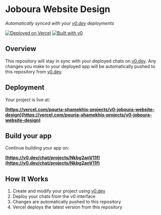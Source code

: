 # Joboura Website Design

*Automatically synced with your [v0.dev](https://v0.dev) deployments*

[![Deployed on Vercel](https://img.shields.io/badge/Deployed%20on-Vercel-black?style=for-the-badge&logo=vercel)](https://vercel.com/pouria-shamekhis-projects/v0-joboura-website-design)
[![Built with v0](https://img.shields.io/badge/Built%20with-v0.dev-black?style=for-the-badge)](https://v0.dev/chat/projects/Nkbg2anV11f)

## Overview

This repository will stay in sync with your deployed chats on [v0.dev](https://v0.dev).
Any changes you make to your deployed app will be automatically pushed to this repository from [v0.dev](https://v0.dev).

## Deployment

Your project is live at:

**[https://vercel.com/pouria-shamekhis-projects/v0-joboura-website-design](https://vercel.com/pouria-shamekhis-projects/v0-joboura-website-design)**

## Build your app

Continue building your app on:

**[https://v0.dev/chat/projects/Nkbg2anV11f](https://v0.dev/chat/projects/Nkbg2anV11f)**

## How It Works

1. Create and modify your project using [v0.dev](https://v0.dev)
2. Deploy your chats from the v0 interface
3. Changes are automatically pushed to this repository
4. Vercel deploys the latest version from this repository